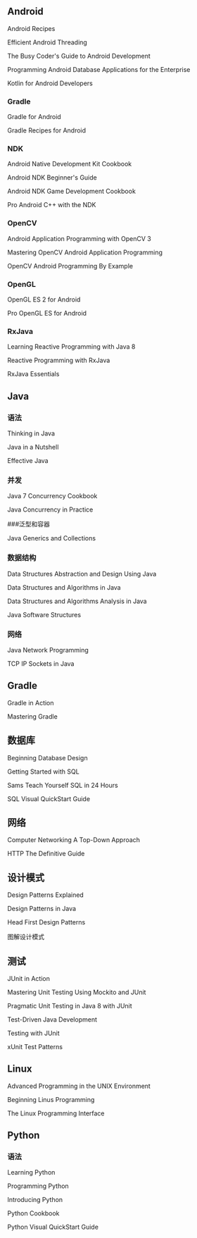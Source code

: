 ## Android

Android Recipes

Efficient Android Threading

The Busy Coder's Guide to Android Development

Programming Android Database Applications for the Enterprise

Kotlin for Android Developers

### Gradle

Gradle for Android

Gradle Recipes for Android

### NDK

Android Native Development Kit Cookbook

Android NDK Beginner's Guide

Android NDK Game Development Cookbook

Pro Android C++ with the NDK

### OpenCV

Android Application Programming with OpenCV 3

Mastering OpenCV Android Application Programming

OpenCV Android Programming By Example

### OpenGL

OpenGL ES 2 for Android

Pro OpenGL ES for Android

### RxJava

Learning Reactive Programming with Java 8

Reactive Programming with RxJava

RxJava Essentials



## Java

### 语法

Thinking in Java

Java in a Nutshell

Effective Java

### 并发

Java 7 Concurrency Cookbook

Java Concurrency in Practice

###泛型和容器

Java Generics and Collections

### 数据结构

Data Structures Abstraction and Design Using Java

Data Structures and Algorithms in Java

Data Structures and Algorithms Analysis in Java

Java Software Structures

### 网络

Java Network Programming

TCP IP Sockets in Java



## Gradle

Gradle in Action

Mastering Gradle



## 数据库

Beginning Database Design

Getting Started with SQL

Sams Teach Yourself SQL in 24 Hours

SQL Visual QuickStart Guide



## 网络

Computer Networking A Top-Down Approach

HTTP The Definitive Guide



## 设计模式

Design Patterns Explained

Design Patterns in Java

Head First Design Patterns

图解设计模式



## 测试

JUnit in Action

Mastering Unit Testing Using Mockito and JUnit

Pragmatic Unit Testing in Java 8 with JUnit

Test-Driven Java Development

Testing with JUnit

xUnit Test Patterns



## Linux

Advanced Programming in the UNIX Environment

Beginning Linus Programming

The Linux Programming Interface

## Python

### 语法

Learning Python

Programming Python

Introducing Python

Python Cookbook

Python Visual QuickStart Guide